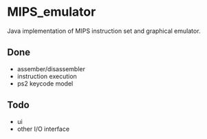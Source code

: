 # MIPS_emulator
Java implementation of MIPS instruction set and graphical emulator.

## Done
- assember/disassembler
- instruction execution
- ps2 keycode model

## Todo
- ui
- other I/O interface
